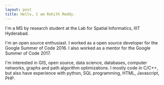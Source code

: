 ```yaml
---
layout: post
title: Hello, I am Rohith Reddy.
---
```



I'm a MS by research student at the Lab for Spatial Informatics, IIIT Hyderabad. 

I'm an open source enthusiast. I worked as a open source developer for the Google Summer of Code 2016. I also worked as a mentor for the Google Summer of Code 2017.

I'm interested in GIS, open source, data science, databases, computer networks, graphs and path algorithm optimizations. I mostly code in C/C++, but also have experience with python, SQL programming, HTML, Javascript, PHP.